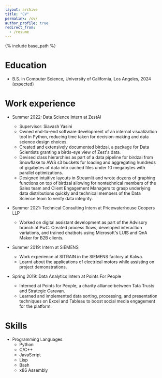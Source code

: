 ```yaml
---
layout: archive
title: "CV"
permalink: /cv/
author_profile: true
redirect_from:
  - /resume
---
```


{% include base_path %}

Education
======
* B.S. in Computer Science, University of California, Los Angeles, 2024 (expected)

Work experience
======
* Summer 2022: Data Science Intern at ZestAI
  * Supervisor: Siavash Yasini
  * Owned end-to-end software development of an internal visualization tool in Python, reducing time taken for decision-making and data science design choices. 
  * Created and extensively documented birdzai, a package for Data Scientists granting a birds-eye view of Zest's data. 
  * Devised class hierarchies as part of a data pipeline for birdzai from Snowflake to AWS s3 buckets for loading and aggregating hundreds of gigabytes of data into cached files under 10 megabytes with parallel optimizations. 
  * Designed intuitive layouts in Streamlit and wrote dozens of graphing functions on top of birdzai allowing for nontechnical members of the Sales team and Client Engagement Managers to grasp underlying data distributions quickly and technical members of the Data Science team to verify data integrity.

* Summer 2021: Technical Consulting Intern at Pricewaterhouse Coopers LLP
  * Worked on digital assistant development as part of the Advisory branch at PwC. Created process flows, developed interaction variations, and trained chatbots using Microsoft's LUIS and QnA Maker for B2B clients.

* Summer 2019: Intern at SIEMENS
  * Work experience at SITRAIN in the SIEMENS factory at Kalwa.
  * Learnt about the applications of electrical motors while assisting on project demonstrations.

* Spring 2019: Data Analytics Intern at Points For People
  * Interned at Points for People, a charity alliance between Tata Trusts and Strategic Caravan.
  * Learned and implemented data sorting, processing, and presentation techniques on Excel and
  Tableau to boost social media engagement for the platform.
  
Skills
======
* Programming Languages
  * Python
  * C/C++
  * JavaScript
  * Lisp
  * Bash
  * x86 Assembly

<!-- Publications
======
  <ul>{% for post in site.publications %}
    {% include archive-single-cv.html %}
  {% endfor %}</ul> -->
  
<!-- Talks
======
  <ul>{% for post in site.talks %}
    {% include archive-single-talk-cv.html %}
  {% endfor %}</ul> -->
  
<!-- Teaching
======
  <ul>{% for post in site.teaching %}
    {% include archive-single-cv.html %}
  {% endfor %}</ul> -->
<!--   
Service and leadership
======
* Currently signed in to 43 different slack teams -->
